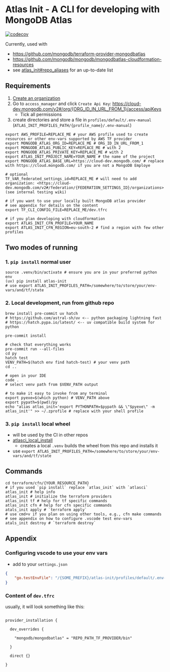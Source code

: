 # Atlas Init - A CLI for developing with MongoDB Atlas

[![codecov](https://codecov.io/github/EspenAlbert/atlas-init/graph/badge.svg?token=DR7FDJXNZY)](https://codecov.io/github/EspenAlbert/atlas-init)

Currently, used with
- <https://github.com/mongodb/terraform-provider-mongodbatlas>
- <https://github.com/mongodb/mongodb/mongodbatlas-cloudformation-resources>
- see [atlas_init#repo_aliases](atlas_init.yaml) for an up-to-date list

## Requirements
1. [Create an organization](https://cloud-dev.mongodb.com/v2#/preferences/organizations)
2. Go to `access_manager` and click `Create Api Key`: <https://cloud-dev.mongodb.com/v2#/org/{ORG_ID_IN_URL_FROM_1}/access/apiKeys>
   - Tick all permissions
3. create directories and store a file in `profiles/default/.env-manual` (`ATLAS_INIT_PROFILES_PATH/{profile_name}/.env-manual`)

```env
export AWS_PROFILE=REPLACE_ME # your AWS profile used to create resources or other env-vars supported by AWS TF provider
export MONGODB_ATLAS_ORG_ID=REPLACE_ME # ORG_ID_IN_URL_FROM_1
export MONGODB_ATLAS_PUBLIC_KEY=REPLACE_ME # with 2
export MONGODB_ATLAS_PRIVATE_KEY=REPLACE_ME # with 2
export ATLAS_INIT_PROJECT_NAME=YOUR_NAME # the name of the project
export MONGODB_ATLAS_BASE_URL=https://cloud-dev.mongodb.com/ # replace with https://cloud.mongodb.com/ if you are not a MongoDB Employe

# optional
TF_VAR_federated_settings_id=REPLACE_ME # will need to add organization: <https://cloud-dev.mongodb.com/v2#/federation/{FEDERATION_SETTINGS_ID}/organizations> (see internal testing wiki)

# if you want to use your locally built MongoDB atlas provider
# see appendix for details on the content
export TF_CLI_CONFIG_FILE=REPLACE_ME/dev.tfrc

# if you plan developing with cloudformation
export ATLAS_INIT_CFN_PROFILE=YOUR_NAME
export ATLAS_INIT_CFN_REGION=eu-south-2 # find a region with few other profiles
```

## Two modes of running

### 1. `pip install` normal user
```shell
source .venv/bin/activate # ensure you are in your preferred python env
(uv) pip install atlas-init
# use export ATLAS_INIT_PROFILES_PATH=/somewhere/to/store/your/env-vars/and/tf/state
```

### 2. Local development, run from github repo

```shell
brew install pre-commit uv hatch
# https://github.com/astral-sh/uv <-- python packaging lightning fast
# https://hatch.pypa.io/latest/ <-- uv compatible build system for python

pre-commit install

# check that everything works
pre-commit run --all-files
cd py
hatch test
VENV_PATH=$(hatch env find hatch-test) # your venv path
cd ..

# open in your IDE
code .
# select venv path from $VENV_PATH output

# to make it easy to invoke from any terminal
export pyexe=$(which python) # VENV_PATH above
export pypath=$(pwd)/py
echo "alias atlas_init='export PYTHONPATH=$pypath && \"$pyexe\" -m atlas_init'" >> ~/.zprofile # replace with your shell profile
```

### 3. `pip install` local wheel
- will be used by the CI in other repos
- [atlasci_local_install](atlasci_local_install.sh)
  - creates a local `.venv` builds the wheel from this repo and installs it
- use `export ATLAS_INIT_PROFILES_PATH=/somewhere/to/store/your/env-vars/and/tf/state`

## Commands

```shell
cd terraform/cfn/{YOUR_RESOURCE_PATH}
# if you used `pip install` replace `atlas_init` with `atlasci`
atlas_init # help info
atlas_init # initialize the terraform providers
atlas_init tf # help for tf specific commands
atlas_init cfn # help for cfn specific commands
atals_init apply # `terraform apply`
# use cmd+v if you plan on using other tools, e.g., cfn make commands
# see appendix on how to configure .vscode test env-vars
atals_init destroy # `terraform destroy`
```


## Appendix

### Configuring vscode to use your env vars
- add to your `settings.json`
```json
{
    "go.testEnvFile": "/{SOME_PREFIX}/atlas-init/profiles/default/.env-vscode",
}
```

### Content of `dev.tfrc`
usually, it will look something like this:

```hcl

provider_installation {
 
  dev_overrides {
 
    "mongodb/mongodbatlas" = "REPO_PATH_TF_PROVIDER/bin"
 
  }
 
  direct {}
 
}
```
